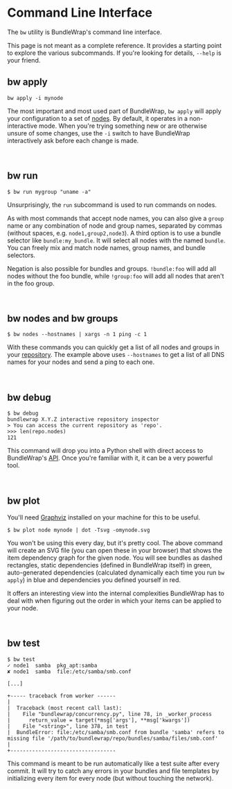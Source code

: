 # Command Line Interface

The `bw` utility is BundleWrap's command line interface.

<div class="alert alert-info">This page is not meant as a complete reference. It provides a starting point to explore the various subcommands. If you're looking for details, <code>--help</code> is your friend.</div>

## bw apply

<pre><code class="nohighlight">bw apply -i mynode</code></pre>

The most important and most used part of BundleWrap, `bw apply` will apply your configuration to a set of [nodes](../repo/nodes.py.md). By default, it operates in a non-interactive mode. When you're trying something new or are otherwise unsure of some changes, use the `-i` switch to have BundleWrap interactively ask before each change is made.

<br>

## bw run

<pre><code class="nohighlight">$ bw run mygroup "uname -a"</code></pre>

Unsurprisingly, the `run` subcommand is used to run commands on nodes.

As with most commands that accept node names, you can also give a `group` name or any combination of node and group names, separated by commas (without spaces, e.g. `node1,group2,node3`). A third option is to use a bundle selector like `bundle:my_bundle`. It will select all nodes with the named `bundle`. You can freely mix and match node names, group names, and bundle selectors.

Negation is also possible for bundles and groups. `!bundle:foo` will add all nodes without the foo bundle, while `!group:foo` will add all nodes that aren't in the foo group.

<br>

## bw nodes and bw groups

<pre><code class="nohighlight">$ bw nodes --hostnames | xargs -n 1 ping -c 1</code></pre>

With these commands you can quickly get a list of all nodes and groups in your [repository](../repo/layout.md). The example above uses `--hostnames` to get a list of all DNS names for your nodes and send a ping to each one.

<br>

## bw debug

	$ bw debug
	bundlewrap X.Y.Z interactive repository inspector
	> You can access the current repository as 'repo'.
	>>> len(repo.nodes)
	121

This command will drop you into a Python shell with direct access to BundleWrap's [API](api.md). Once you're familiar with it, it can be a very powerful tool.

<br>

## bw plot

<div class="alert alert-info">You'll need <a href="http://www.graphviz.org">Graphviz</a> installed on your machine for this to be useful.</div>

<pre><code class="nohighlight">$ bw plot node mynode | dot -Tsvg -omynode.svg</code></pre>

You won't be using this every day, but it's pretty cool. The above command will create an SVG file (you can open these in your browser) that shows the item dependency graph for the given node. You will see bundles as dashed rectangles, static dependencies (defined in BundleWrap itself) in green, auto-generated dependencies (calculated dynamically each time you run `bw apply`) in blue and dependencies you defined yourself in red.

It offers an interesting view into the internal complexities BundleWrap has to deal with when figuring out the order in which your items can be applied to your node.

<br>

## bw test

<pre><code class="nohighlight">$ bw test
✓ node1  samba  pkg_apt:samba
✘ node1  samba  file:/etc/samba/smb.conf

[...]

+----- traceback from worker ------
|
|  Traceback (most recent call last):
|    File "bundlewrap/concurrency.py", line 78, in _worker_process
|      return_value = target(*msg['args'], **msg['kwargs'])
|    File "&lt;string&gt;", line 378, in test
|  BundleError: file:/etc/samba/smb.conf from bundle 'samba' refers to missing file '/path/to/bundlewrap/repo/bundles/samba/files/smb.conf'
|
+----------------------------------
</pre></code>
This command is meant to be run automatically like a test suite after every commit. It will try to catch any errors in your bundles and file templates by initializing every item for every node (but without touching the network).
